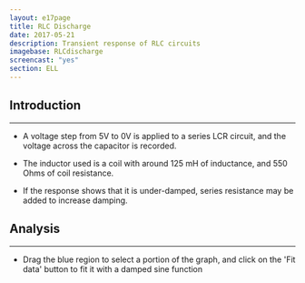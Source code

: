```yaml
---
layout: e17page
title: RLC Discharge
date: 2017-05-21
description: Transient response of RLC circuits
imagebase: RLCdischarge
screencast: "yes"
section: ELL
---
```


## Introduction
___

- A voltage step from 5V to 0V is applied to a series LCR circuit, and the voltage across the capacitor is recorded.

- The inductor used is a coil with around 125 mH of inductance, and 550 Ohms of coil resistance.

- If the response shows that it is under-damped, series resistance may be added to increase damping.

## Analysis
___

- Drag the blue region to select a portion of the graph, and click on the 'Fit data' button to fit it with a damped sine function

